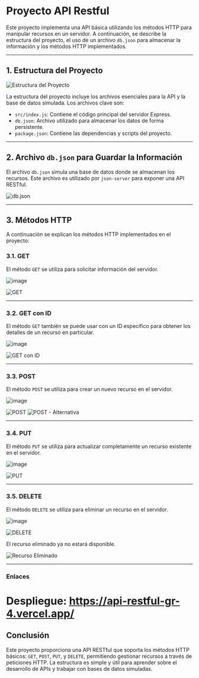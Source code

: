 # Proyecto API Restful

Este proyecto implementa una API básica utilizando los métodos HTTP para manipular recursos en un servidor. A continuación, se describe la estructura del proyecto, el uso de un archivo `db.json` para almacenar la información y los métodos HTTP implementados.

---

## 1. Estructura del Proyecto

![Estructura del Proyecto](https://github.com/user-attachments/assets/27d7d772-afac-47ec-9bc8-6d678b635e67)

La estructura del proyecto incluye los archivos esenciales para la API y la base de datos simulada. Los archivos clave son:

- `src/index.js`: Contiene el código principal del servidor Express.
- `db.json`: Archivo utilizado para almacenar los datos de forma persistente.
- `package.json`: Contiene las dependencias y scripts del proyecto.

---

## 2. Archivo `db.json` para Guardar la Información

El archivo `db.json` simula una base de datos donde se almacenan los recursos. Este archivo es utilizado por `json-server` para exponer una API RESTful.

![db.json](https://github.com/user-attachments/assets/579012e7-7948-485a-bf06-296b7ae7783a)

---

## 3. Métodos HTTP

A continuación se explican los métodos HTTP implementados en el proyecto:

### 3.1. GET

El método `GET` se utiliza para solicitar información del servidor.

![image](https://github.com/user-attachments/assets/7c3af0e2-e676-44d4-9a56-090fac365eb3)


![GET](https://github.com/user-attachments/assets/c243c0f9-edb0-4bd1-9232-0b1949e492c5)

---

### 3.2. GET con ID

El método `GET` también se puede usar con un ID específico para obtener los detalles de un recurso en particular.

![image](https://github.com/user-attachments/assets/5b7950ea-ca75-4d1d-b613-115a1f91f58b)


![GET con ID](https://github.com/user-attachments/assets/8ecd9bcd-d2c4-40d6-9d58-2fd6b0620c67)

---

### 3.3. POST

El método `POST` se utiliza para crear un nuevo recurso en el servidor.

![image](https://github.com/user-attachments/assets/d0fa42ab-1c37-48db-8f98-8982a506ae87)


![POST](https://github.com/user-attachments/assets/8da28e79-c8e9-4e57-a5ed-20d502cc4085)
![POST - Alternativa](https://github.com/user-attachments/assets/4f3e9945-5ff1-485f-9622-d702d994cb7f)

---

### 3.4. PUT

El método `PUT` se utiliza para actualizar completamente un recurso existente en el servidor.

![image](https://github.com/user-attachments/assets/e5608a50-0a07-4cd8-8326-d41230513109)


![PUT](https://github.com/user-attachments/assets/3a022ba6-5125-4f5a-89fd-f2a92b68bb62)

---

### 3.5. DELETE

El método `DELETE` se utiliza para eliminar un recurso en el servidor.

![image](https://github.com/user-attachments/assets/8de87b47-b759-4d64-b1f2-467991d72b34)


![DELETE](https://github.com/user-attachments/assets/0f73570e-a9c7-4af9-a302-3dbfd6407c4b)

El recurso eliminado ya no estará disponible.

![Recurso Eliminado](https://github.com/user-attachments/assets/3de09797-51bd-495f-9d05-3c39714f88ce)

---

### Enlaces

# Despliegue: https://api-restful-gr-4.vercel.app/

## Conclusión

Este proyecto proporciona una API RESTful que soporta los métodos HTTP básicos: `GET`, `POST`, `PUT`, y `DELETE`, permitiendo gestionar recursos a través de peticiones HTTP. La estructura es simple y útil para aprender sobre el desarrollo de APIs y trabajar con bases de datos simuladas.








   
